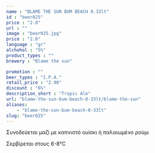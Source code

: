 ```yaml
---
name : "BLAME THE SUN BUM BEACH 0.33lt"
id : "beer025"
price : "2.8"
url : ""
image : "beer025.jpg"
price : "2.8"
language : "gr"
alchohol : "5%"
product_types : ""
brewery : "Blame the sun"

promotion : ""
beer_types : "I.P.A."
retail_price : "2.98"
discount : "6%"
description_short : "Tropic Ale"
url: "blame-the-sun-bum-beach-0-33lt/blame-the-sun"
aliases: 
    - "blame-the-sun-bum-beach-0-33lt"
slug: "beer025"
---
```


Συνοδεύεται μαζί με καπνιστό ουίσκι ή παλαιωμένο ρούμι

Σερβίρεται στους 6-8°C